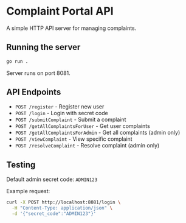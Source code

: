# Complaint Portal API

A simple HTTP API server for managing complaints.

## Running the server

```bash
go run .
```

Server runs on port 8081.

## API Endpoints

- `POST /register` - Register new user
- `POST /login` - Login with secret code  
- `POST /submitComplaint` - Submit a complaint
- `POST /getAllComplaintsForUser` - Get user complaints
- `POST /getAllComplaintsForAdmin` - Get all complaints (admin only)
- `POST /viewComplaint` - View specific complaint
- `POST /resolveComplaint` - Resolve complaint (admin only)

## Testing

Default admin secret code: `ADMIN123`

Example request:
```bash
curl -X POST http://localhost:8081/login \
  -H "Content-Type: application/json" \
  -d '{"secret_code":"ADMIN123"}'
```